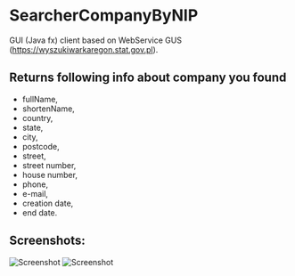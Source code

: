 # SearcherCompanyByNIP
GUI (Java fx) client based on WebService GUS (https://wyszukiwarkaregon.stat.gov.pl).
 

Returns following info about company you found
-

* fullName,
* shortenName,
* country,
* state,
* city,
* postcode,
* street,
* street number,
* house number,
* phone,
* e-mail,
* creation date,
* end date.

Screenshots:
--
![Screenshot](http://i.imgur.com/XrBu1B6.png)
![Screenshot](http://i.imgur.com/kltAFIa.png)

 